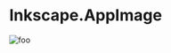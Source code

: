 # Inkscape.AppImage

![foo](https://github.com/nx-appbuild-hub/Inkscape.AppImage//actions/workflows/makefile.yml/badge.svg)
